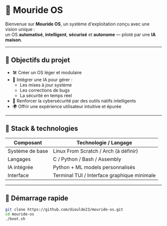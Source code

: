 # 🧠 Mouride OS

Bienvenue sur **Mouride OS**, un système d'exploitation conçu avec une vision unique :  
un OS **automatisé**, **intelligent**, **sécurisé** et **autonome** — piloté par une **IA maison**.

---

## 📌 Objectifs du projet

- 🛠️ Créer un OS léger et modulaire
- 🤖 Intégrer une IA pour gérer :
  - Les mises à jour système
  - Les corrections de bugs
  - La sécurité en temps réel
- 🔐 Renforcer la cybersécurité par des outils natifs intelligents
- 🌍 Offrir une expérience utilisateur intuitive et épurée

---

## 🧰 Stack & technologies

| Composant       | Technologie / Langage |
|-----------------|------------------------|
| Système de base | Linux From Scratch / Arch (à définir) |
| Langages        | C / Python / Bash / Assembly |
| IA intégrée     | Python + ML models personnalisés |
| Interface       | Terminal TUI / Interface graphique minimale |

---

## 🚀 Démarrage rapide

```bash
git clone https://github.com/dioulde23/mouride-os.git
cd mouride-os
./boot.sh
